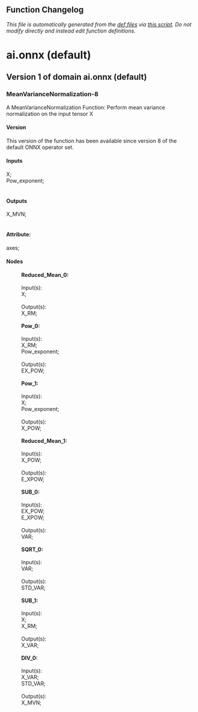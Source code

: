 ## Function Changelog
*This file is automatically generated from the
            [def files](/onnx/defs) via [this script](/onnx/defs/gen_doc.py).
            Do not modify directly and instead edit function definitions.*
# ai.onnx (default)
## Version 1 of domain ai.onnx (default)
### <a name="MeanVarianceNormalization-8"></a>**MeanVarianceNormalization-8**</a>

  A MeanVarianceNormalization Function: Perform mean variance normalization on the input tensor X

#### Version

This version of the function has been available since version 8 of the default ONNX operator set.

#### Inputs

<dl>
<dt>X; </dt>
<dt>Pow_exponent; </dt>
<br/></dl>

#### Outputs

<dl>
<dt>X_MVN; </dt>
<br/></dl>

#### Attribute:

<dl>
<dt>axes;<br/></dt>
</dl>

#### Nodes

<dl>
<dd><b>Reduced_Mean_0: </b></dd><br/><dd>Input(s):</dd><dd> X;</dd><br/>
<dd>Output(s):</dd><dd> X_RM;</dd><br/>
<dd><b>Pow_0: </b></dd><br/><dd>Input(s):</dd><dd> X_RM;</dd><dd> Pow_exponent;</dd><br/>
<dd>Output(s):</dd><dd> EX_POW;</dd><br/>
<dd><b>Pow_1: </b></dd><br/><dd>Input(s):</dd><dd> X;</dd><dd> Pow_exponent;</dd><br/>
<dd>Output(s):</dd><dd> X_POW;</dd><br/>
<dd><b>Reduced_Mean_1: </b></dd><br/><dd>Input(s):</dd><dd> X_POW;</dd><br/>
<dd>Output(s):</dd><dd> E_XPOW;</dd><br/>
<dd><b>SUB_0: </b></dd><br/><dd>Input(s):</dd><dd> EX_POW;</dd><dd> E_XPOW;</dd><br/>
<dd>Output(s):</dd><dd> VAR;</dd><br/>
<dd><b>SQRT_0: </b></dd><br/><dd>Input(s):</dd><dd> VAR;</dd><br/>
<dd>Output(s):</dd><dd> STD_VAR;</dd><br/>
<dd><b>SUB_1: </b></dd><br/><dd>Input(s):</dd><dd> X;</dd><dd> X_RM;</dd><br/>
<dd>Output(s):</dd><dd> X_VAR;</dd><br/>
<dd><b>DIV_0: </b></dd><br/><dd>Input(s):</dd><dd> X_VAR;</dd><dd> STD_VAR;</dd><br/>
<dd>Output(s):</dd><dd> X_MVN;</dd><br/>
</dl>

